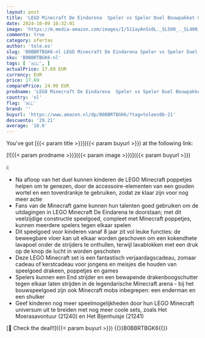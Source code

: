 ```yaml
---
layout: post
title: 'LEGO Minecraft De Eindarena  Speler vs Speler Duel Bouwpakket met Lava  Enderdraak en Enderman Poppetje  Speelgoed voor Kinderen  Cadeau voor Jongens en Meisjes vanaf 8 jaar 21242'
date: 2024-10-09 16:32:01
image: 'https://m.media-amazon.com/images/I/511ayAnSs0L._SL500_._SL400_.jpg'
comments: true
category: ofertas
author: 'tole.es'
slug: 'B0BBRTBGK6-nl LEGO Minecraft De Eindarena Speler vs Speler Duel...'
sku: 'B0BBRTBGK6-nl'
tags: [ '🇳🇱', ]
actualPrice: 17.69 EUR
currency: EUR
price: 17.69
comparePrice: 24.99 EUR
prodname: 'LEGO Minecraft De Eindarena  Speler vs Speler Duel Bouwpakket met Lava  Enderdraak en Enderman Poppetje  Speelgoed voor Kinderen  Cadeau voor Jongens en Meisjes vanaf 8 jaar 21242'
country: 'nl'
flag: '🇳🇱'
brand: ''
buyurl: 'https://www.amazon.nl/dp/B0BBRTBGK6/?tag=tolees0b-21'
descuento: '29.21'
average: '18.6'
---
```


You've got [{{< param title >}}]({{< param buyurl >}}) at the following link:

[![{{< param prodname >}}]({{< param image >}})]({{< param buyurl >}})

ℹ️:

- Na afloop van het duel kunnen kinderen de LEGO Minecraft poppetjes helpen om te genezen, door de accessoire-elementen van een gouden wortel en een toverdrankje te gebruiken, zodat ze klaar zijn voor nog meer actie
- Fans van de Minecraft game kunnen hun talenten goed gebruiken om de uitdagingen in LEGO Minecraft De Eindarena te doorstaan; met dit veelzijdige constructie speelgoed, compleet met Minecraft poppetjes, kunnen meerdere spelers tegen elkaar spelen
- Dit speelgoed voor kinderen vanaf 8 jaar zit vol leuke functies: de beweegbare vloer kan uit elkaar worden geschoven om een kokendhete lavapoel onder de strijders te onthullen, terwijl lavablokken met een druk op de knop de lucht in worden geschoten
- Deze LEGO Minecraft set is een fantastisch verjaardagscadeau, zomaar cadeau of kerstcadeau voor jongens en meisjes die houden van speelgoed drakeen, poppetjes en games
- Spelers kunnen een End strijder en een bewapende drakenboogschutter tegen elkaar laten strijden in de legendarische Minecraft arena - bij het bouwspeelgoed zijn ook Minecraft mobs inbegrepen: een enderman en een shulker
- Geef kinderen nog meer speelmogelijkheden door hun LEGO Minecraft universum uit te breiden met nog meer coole sets, zoals Het Moerasavontuur (21240) en Het Bijenhuisje (21241)

[🛒 Check the deal!!]({{< param buyurl >}})
{{<world>}}B0BBRTBGK6{{</world>}}
